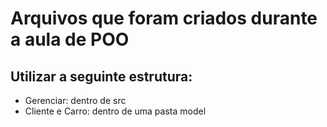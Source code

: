 # Arquivos que foram criados durante a aula de POO

## Utilizar a seguinte estrutura:
 - Gerenciar: dentro de src
 - Cliente e Carro: dentro de uma pasta model

